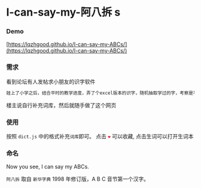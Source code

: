 # I-can-say-my-阿八拆 s

### Demo

[https://lqzhgood.github.io/I-can-say-my-ABCs/](https://lqzhgood.github.io/I-can-say-my-ABCs/)

### 需求

看到论坛有人发帖求小朋友的识字软件 <br/>

```txt
娃上了小学之后，结合平时的教学进度，弄了个excel版本的识字，随机抽取学过的字，考察是不是记住了，可是有时候毕竟还是手机方便，所以我想问下，有没有这样的小程序或者什么软件，可以实现这样的功能
```

楼主说自行补充词库，然后就随手做了这个网页

### 使用

按照 `dict.js` 中的格式补充`词库`即可。
点击 <code style="color:red">❤</code> 可以收藏, 点击生词可以打开生词本

### 命名

Now you see,
I can say my ABCs.

`阿八拆` 取自 `新华字典` 1998 年修订版，A B C 音节第一个汉字。
